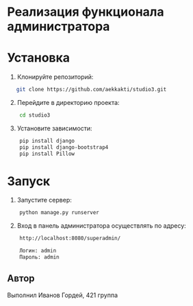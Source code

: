 # Реализация функционала администратора

# Установка

1. Клонируйте репозиторий:

```bash
   git clone https://github.com/aekkakti/studio3.git

```

2. Перейдите в директорию проекта:

```bash
    cd studio3
```

3. Установите зависимости:

```bash
    pip install django
    pip install django-bootstrap4
    pip install Pillow
```

# Запуск

1. Запустите сервер:

```bash
    python manage.py runserver
```

2. Вход в панель администратора осуществлять по адресу:

```bash
    http://localhost:8080/superadmin/
```

```bash
    Логин: admin
    Пароль: admin
```

## Автор

Выполнил Иванов Гордей, 421 группа

